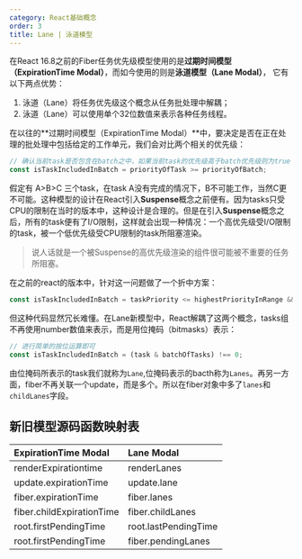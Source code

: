 ```yaml
---
category: React基础概念
order: 3
title: Lane | 泳道模型
---
```


在React 16.8之前的Fiber任务优先级模型使用的是**过期时间模型（ExpirationTime Modal）**，而如今使用的则是**泳道模型（Lane Modal）**， 它有以下两点优势：

1. 泳道（Lane）将任务优先级这个概念从任务批处理中解耦；
2. 泳道（Lane）可以使用单个32位数值来表示各种任务线程。

在以往的**过期时间模型（ExpirationTime Modal）**中，要决定是否在正在处理的批处理中包括给定的工作单元，我们会对比两个相关的优先级：

```js
// 确认当前task是否包含在batch之中，如果当前task的优先级高于batch优先级则为true
const isTaskIncludedInBatch = priorityOfTask >= priorityOfBatch;
```

假定有 A>B>C 三个task，在task A没有完成的情况下，B不可能工作，当然C更不可能。这种模型的设计在React引入**Suspense**概念之前便有。因为tasks只受CPU的限制在当时的版本中，这种设计是合理的。但是在引入**Suspense**概念之后，所有的task便有了I/O限制，这样就会出现一种情况：一个高优先级受I/O限制的task，被一个低优先级受CPU限制的task所阻塞渲染。

> 说人话就是一个被Suspense的高优先级渲染的组件很可能被不重要的任务所阻塞。

在之前的react的版本中，针对这一问题做了一个折中方案：

```js
const isTaskIncludedInBatch = taskPriority <= highestPriorityInRange && taskPriority >= lowestPriorityInRange;
```

但这种代码显然冗长难懂。在Lane新模型中，React解耦了这两个概念，tasks组不再使用number数值来表示，而是用位掩码（bitmasks）表示：

```js
// 进行简单的按位运算即可
const isTaskIncludedInBatch = (task & batchOfTasks) !== 0;
```

由位掩码所表示的task我们就称为`Lane`,位掩码表示的bacth称为`Lanes`。再另一方面，fiber不再关联一个update，而是多个。所以在fiber对象中多了`lanes`和`childLanes`字段。

## 新旧模型源码函数映射表

| ExpirationTime Modal      | Lane Modal           |
| :------------------------ | :------------------- |
| renderExpirationtime      | renderLanes          |
| update.expirationTime     | update.lane          |
| fiber.expirationTime      | fiber.lanes          |
| fiber.childExpirationTime | fiber.childLanes     |
| root.firstPendingTime     | root.lastPendingTime |
| root.firstPendingTime     | fiber.pendingLanes   |

[](https://github.com/facebook/react/pull/18796)
